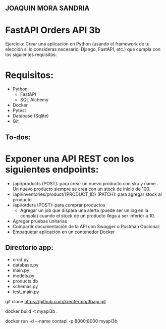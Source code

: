 ## JOAQUIN MORA SANDRIA
# FastAPI Orders API 3b

Ejercicio:
Crear una aplicación en Python (usando el framework de tu elección si lo consideras necesario: Django, FastAPI, etc.) que cumpla con los siguientes requisitos:

# Requisitos:


- Python:
  - FastAPI
  - SQL Alchemy
- Docker 
- Pytest
- Database (Sqlite)
- Git



## To-dos:
# Exponer una API REST con los siguientes endpoints:
- /api/products (POST): para crear un nuevo producto con sku y name . Un nuevo producto siempre se crea con un stock de inicio de 100.
- /api/inventories/product/{PRODUCT_ID} (PATCH): para agregar stock al producto
- /api/orders (POST): para comprar productos
    - Agregar un job que dispara una alerta (puede ser un log en la consola) cuando el stock de un producto llega a ser inferior a 10.
- Agregar pruebas unitarias
- Compartir documentación de la API con Swagger o Postman Opcional:
- Empaquetar aplicación en un contenedor Docker



## Directorio app:
- crud.py
- database.py
- main.py
- models.py
- products.db
- schemas.py
- test_main.py



git clone https://github.com/krenfermo/3bapi.git


docker build -t myapi3b .

docker run -d --name contapi -p 8000:8000 myapi3b
